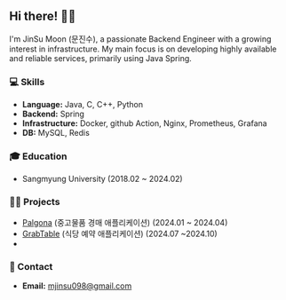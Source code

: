 ## Hi there! 🙋‍♂️

I'm JinSu Moon (문진수), a passionate Backend Engineer with a growing interest in infrastructure. My main focus is on developing highly available and reliable services, primarily using Java Spring.

### 💻 Skills
- **Language:** Java, C, C++, Python
- **Backend:** Spring
- **Infrastructure:** Docker, github Action, Nginx, Prometheus, Grafana
- **DB:** MySQL, Redis

### 🎓 Education
- Sangmyung University (2018.02 ~ 2024.02)

### 👨‍💻 Projects
- [Palgona](https://github.com/jinsu868/palgonaa) (중고물품 경매 애플리케이션) (2024.01 ~ 2024.04)
- [GrabTable](https://github.com/GrabTable/GrabTable) (식당 예약 애플리케이션) (2024.07 ~2024.10)
- 

### 📧 Contact
* **Email:** [mjinsu098@gmail.com](mailto:mjinsu098@gmail.com)
